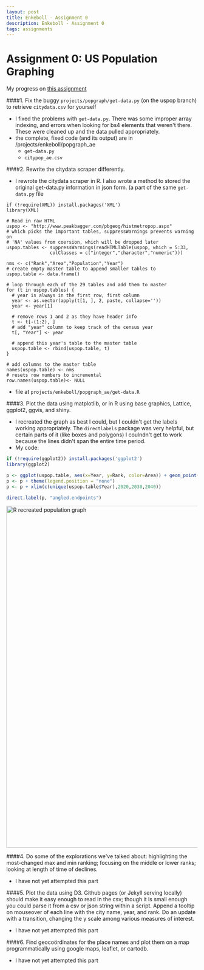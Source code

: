 ```yaml
---
layout: post
title: Enkeboll - Assignment 0
description: Enkeboll - Assignment 0
tags: assignments
---
```


<!-- use tags blogpost1 blogpost2 blogpost3 for easy grouping -->
<!-- please reserve for @malecki's use only tags 'slides', 'emails' -->

# Assignment 0: US Population Graphing

My progress on [this assignment](http://malecki.github.io/edav/2014/01/28/play-with-data/)

####1. Fix the buggy `projects/popgraph/get-data.py` (on the uspop branch) to retrieve `citydata.csv` for yourself
 - I fixed the problems with `get-data.py`.  There was some improper array indexing, and errors when looking for bs4 elements that weren't there.  These were cleaned up and the data pulled appropriately.
 - the complete, fixed code (and its output) are in /projects/enkeboll/popgraph_ae
    - `get-data.py`
    - `citypop_ae.csv`

####2. Rewrite the citydata scraper differently.
 - I rewrote the citydata scraper in R.  I also wrote a method to stored the original get-data.py information in json form. (a part of the same `get-data.py` file

```{r}
if (!require(XML)) install.packages('XML')
library(XML)

# Read in raw HTML
uspop <- "http://www.peakbagger.com/pbgeog/histmetropop.aspx"
# which picks the important tables, suppressWarnings prevents warning on
# 'NA' values from coersion, which will be dropped later
uspop.tables <- suppressWarnings(readHTMLTable(uspop, which = 5:33,
                colClasses = c("integer","character","numeric")))

nms <- c("Rank","Area","Population","Year")
# create empty master table to append smaller tables to
uspop.table <- data.frame()

# loop through each of the 29 tables and add them to master
for (t in uspop.tables) {
  # year is always in the first row, first column
  year <- as.vector(apply(t[1, ], 2, paste, collapse=''))
  year <- year[1]

  # remove rows 1 and 2 as they have header info
  t <- t[-(1:2), ]
  # add "year" column to keep track of the census year
  t[, "Year"] <- year

  # append this year's table to the master table
  uspop.table <- rbind(uspop.table, t)
}

# add columns to the master table
names(uspop.table) <- nms
# resets row numbers to incremental
row.names(uspop.table)<- NULL
```

 - file at `projects/enkeboll/popgraph_ae/get-data.R`


####3. Plot the data using matplotlib, or in R using base graphics, Lattice, ggplot2, ggvis, and shiny.
 - I recreated the graph as best I could, but I couldn't get the labels working appropriately.  The `directlabels` package was very helpful, but certain parts of it (like boxes and polygons) I coulndn't get to work because the lines didn't span the entire time period.
  - My code:
```r
if (!require(ggplot2)) install.packages('ggplot2')
library(ggplot2)

p <- ggplot(uspop.table, aes(x=Year, y=Rank, color=Area)) + geom_point() + geom_line(aes(group = Area))+ scale_y_reverse()
p <- p + theme(legend.position = "none")
p <- p + xlim(c(unique(uspop.table$Year),2020,2030,2040))

direct.label(p, "angled.endpoints")
```
<img src="https://doc-0k-bs-docs.googleusercontent.com/docs/securesc/7r7dvi7k2uqjgbu5hcmjnqghfdq20m4n/vk25ur5n9qmarq9r0m6o7c40ttfbp5k4/1394438400000/18364855306414212204/18364855306414212204/0B7TmgZlNQzeSS2o0MDZEaHRwMWM?h=16653014193614665626&e=view" alt="R recreated population graph" width="900" />

####4. Do some of the explorations we've talked about: highlighting the most-changed max and min ranking; focusing on the middle or lower ranks; looking at length of time of declines.
 - I have not yet attempted this part

####5. Plot the data using D3. Github pages (or Jekyll serving locally) should make it easy enough to read in the csv; though it is small enough you could parse it from a csv or json string within a script. Append a tooltip on mouseover of each line with the city name, year, and rank. Do an update with a transition, changing the y scale among various measures of interest.
 - I have not yet attempted this part

####6. Find geocoördinates for the place names and plot them on a map programmatically using google maps, leaflet, or cartodb.
 - I have not yet attempted this part